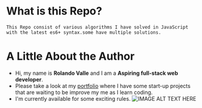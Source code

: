 # What is this Repo?

    This Repo consist of various algorithms I have solved in JavaScript with the latest es6+ syntax.some have multiple solutions.

# A Little About the Author

- Hi, my name is **Rolando Valle** and I am a **Aspiring full-stack web developer**.
- Please take a look at my [portfolio](https://lance28-beep.github.io/my-portfolio/) where I have some start-up projects that are waiting to be improve my me as I learn coding.
- I'm currently available for some exciting rules.
  ![IMAGE ALT TEXT HERE](https://twitter.com/valle_lance/photo)

